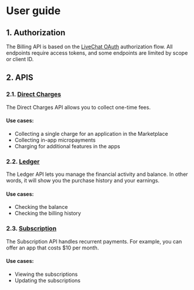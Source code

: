 # User guide

## 1. Authorization

The Billing API is based on the [LiveChat OAuth](https://docs.livechatinc.com/authorization/) authorization flow. All endpoints require access tokens, and some endpoints are limited by scope or client ID.

## 2. APIS

### 2.1. [Direct Charges](#direct-charges)

The Direct Charges API allows you to collect one-time fees.

#### Use cases:

* Collecting a single charge for an application in the Marketplace
* Collecting in-app micropayments
* Charging for additional features in the apps

### 2.2. [Ledger](#ledger)

The Ledger API lets you manage the financial activity and balance. In other words, it will show you the purchase history and your earnings.

#### Use cases:

* Checking the balance
* Checking the billing history

### 2.3. [Subscription](#subscription)

The Subscription API handles recurrent payments. For example, you can offer an app that costs $10 per month.

#### Use cases:

* Viewing the subscriptions
* Updating the subscriptions
